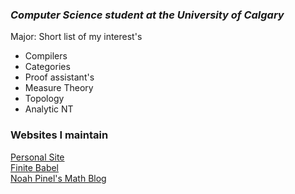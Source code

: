 ### ***Computer Science student at the University of Calgary*** 

Major: Short list of my interest's 
* Compilers
* Categories
* Proof assistant's
* Measure Theory
* Topology
* Analytic NT


### Websites I maintain
[Personal Site](http://noah.binaryfox.ca/)\
[Finite Babel](https://noahpinel.github.io/FiniteBabel/)\
[Noah Pinel's Math Blog](https://noahpinel.github.io/NoahPinelsMathBlog/index.html)
